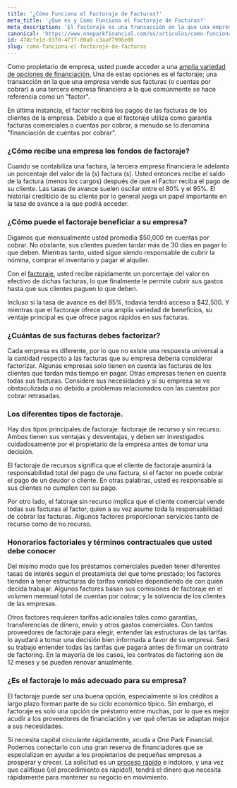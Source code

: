 ```yaml
---
title: '¿Cómo Funciona el Factoraje de Facturas?'
meta_title: '¿Que es y Cómo Funciona el Factoraje de Facturas?'
meta_description: 'El factoraje es una transacción en la que una empresa vende sus facturas (o cuentas por cobrar) a un tercero, por lo regular a una entidad financiera, comunmente llamada factor.'
canonical: 'https://www.oneparkfinancial.com/es/articulos/como-funciona-el-factoraje-de-facturas'
id: 478cfe1d-93f0-4f17-80a0-c3aaf7996e00
slug: como-funciona-el-factoraje-de-facturas
---
```

Como propietario de empresa, usted puede acceder a una [amplia variedad de opciones de financiación.](https://www.oneparkfinancial.com/es/como-trabaja) Una de estas opciones es el factoraje; una transacción en la que una empresa vende sus facturas (o cuentas por cobrar) a una tercera empresa financiera a la que comúnmente se hace referencia como un "factor". 

En última instancia, el factor recibirá los pagos de las facturas de los clientes de la empresa. Debido a que el factoraje utiliza como garantía facturas comerciales o cuentas por cobrar, a menudo se lo denomina "financiación de cuentas por cobrar".

### ¿Cómo recibe una empresa los fondos de factoraje? 

Cuando se contabiliza una factura, la tercera empresa financiera le adelanta un porcentaje del valor de la (s) factura (s). Usted entonces recibe el saldo de la factura (menos los cargos) después de que el Factor reciba el pago de su cliente. Las tasas de avance suelen oscilar entre el 80% y el 95%. El historial crediticio de su cliente por lo general juega un papel importante en la tasa de avance a la que podrá acceder. 


### ¿Cómo puede el factoraje beneficiar a su empresa? 

Digamos que mensualmente usted promedia $50,000 en cuentas por cobrar. No obstante, sus clientes pueden tardar más de 30 días en pagar lo que deben. Mientras tanto, usted sigue siendo responsable de cubrir la nómina, comprar el inventario y pagar el alquiler. 

Con el [factoraje](https://www.oneparkfinancial.com/es/articulos/opciones-alternativas-de-financiacion), usted recibe rápidamente un porcentaje del valor en efectivo de dichas facturas, lo que finalmente le permite cubrir sus gastos hasta que sus clientes paguen lo que deben. 

Incluso si la tasa de avance es del 85%, todavía tendrá acceso a $42,500. Y mientras que el factoraje ofrece una amplia variedad de beneficios, su ventaje principal es que ofrece pagos rápidos en sus facturas. 

 
### ¿Cuántas de sus facturas debes factorizar? 

Cada empresa es diferente, por lo que no existe una respuesta universal a la cantidad respecto a las facturas que su empresa debería considerar factorizar. Algunas empresas solo tienen en cuenta las facturas de los clientes que tardan más tiempo en pagar. Otras empresas tienen en cuenta todas sus facturas. Considere sus necesidades y si su empresa se ve obstaculizada o no debido a problemas relacionados con las cuentas por cobrar retrasadas. 


### Los diferentes tipos de factoraje.

Hay dos tipos principales de factoraje: factoraje de recurso y sin recurso. Ambos tienen sus ventajas y desventajas, y deben ser investigados cuidadosamente por el propietario de la empresa antes de tomar una decisión. 

El factoraje de recursos significa que el cliente de factoraje asumirá la responsabilidad total del pago de una factura, si el factor no puede cobrar el pago de un deudor o cliente. En otras palabras, usted es responsable si sus clientes no cumplen con su pago. 

Por otro lado, el fatoraje sin recurso implica que el cliente comercial vende todas sus facturas al factor, quien a su vez asume toda la responsabilidad de cobrar las facturas. Algunos factores proporcionan servicios tanto de recurso como de no recurso.



### Honorarios factoriales y términos contractuales que usted debe conocer

Del mismo modo que los préstamos comerciales pueden tener diferentes tasas de interés según el prestamista del que tome prestado; los factores tienden a tener estructuras de tarifas variables dependiendo de con quién decida trabajar. Algunos factores basan sus comisiones de factoraje en el volumen mensual total de cuentas por cobrar, y la solvencia de los clientes de las empresas.  

Otros factores requieren tarifas adicionales tales como garantías, transferencias de dinero, envío y otros gastos comerciales. Con tantos proveedores de factoraje para elegir, entender las estructuras de las tarifas lo ayudará a tomar una decisión bien informada a favor de su empresa. Será su trabajo entender todas las tarifas que pagará antes de firmar un contrato de factoring.  En la mayoría de los casos, los contratos de factoring son de 12 meses y se pueden renovar anualmente. 


### ¿Es el factoraje lo más adecuado para su empresa? 

El factoraje puede ser una buena opción, especialmente si los créditos a largo plazo forman parte de su ciclo económico típico. Sin embargo, el factoraje es solo una opción de préstamo entre muchas, por lo que es mejor acudir a los proveedores de financiación y ver qué ofertas se adaptan mejor a sus necesidades.

Si necesita capital circulante rápidamente, acuda a One Park Financial. Podemos conectarlo con una gran reserva de financiadores que se especializan en ayudar a los propietarios de pequeñas empresas a prosperar y crecer. La solicitud es un [proceso rápido](https://www.oneparkfinancial.com/es/preaprob) e indoloro, y una vez que califique (¡el procedimiento es rápido!), tendrá el dinero que necesita rápidamente para mantener su negocio en movimiento.